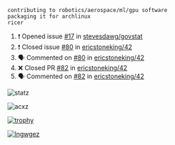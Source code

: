 ```
contributing to robotics/aerospace/ml/gpu software
packaging it for archlinux
ricer
```

<!--START_SECTION:activity-->
1. ❗️ Opened issue [#17](https://github.com/stevesdawg/govstat/issues/17) in [stevesdawg/govstat](https://github.com/stevesdawg/govstat)
2. ❗️ Closed issue [#80](https://github.com/ericstoneking/42/issues/80) in [ericstoneking/42](https://github.com/ericstoneking/42)
3. 🗣 Commented on [#80](https://github.com/ericstoneking/42/issues/80) in [ericstoneking/42](https://github.com/ericstoneking/42)
4. ❌ Closed PR [#82](https://github.com/ericstoneking/42/pull/82) in [ericstoneking/42](https://github.com/ericstoneking/42)
5. 🗣 Commented on [#82](https://github.com/ericstoneking/42/issues/82) in [ericstoneking/42](https://github.com/ericstoneking/42)
<!--END_SECTION:activity-->


![statz](https://github-readme-stats.vercel.app/api?username=acxz&include_all_commits=true&show_icons=true)

<p><img align="center" src="https://github-readme-streak-stats.herokuapp.com/?user=acxz&" alt="acxz" /></p>

[![trophy](https://github-profile-trophy.vercel.app/?username=acxz)](https://github.com/ryo-ma/github-profile-trophy)

[![lngwgez](https://github-readme-stats.vercel.app/api/top-langs/?username=acxz&layout=compact)](https://github.com/acxz/github-readme-stats)
